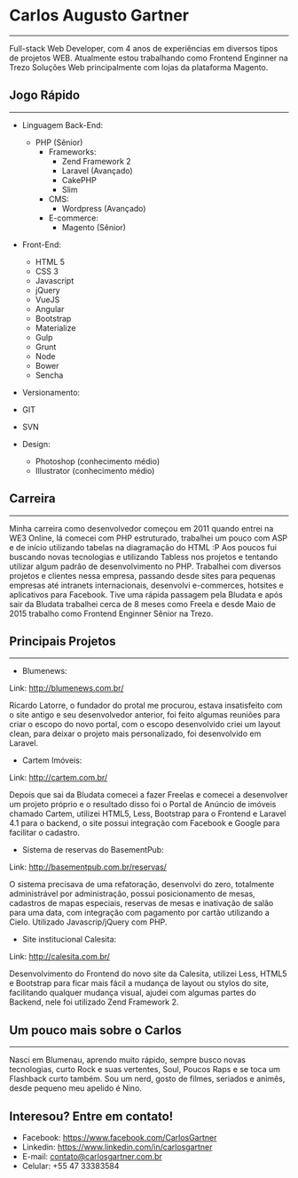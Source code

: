 # Carlos Augusto Gartner
_____

Full-stack Web Developer, com 4 anos de experiências em diversos tipos de projetos WEB. Atualmente estou trabalhando como Frontend Enginner na Trezo Soluções Web principalmente com lojas da plataforma Magento.

## Jogo Rápido
_____

* Linguagem Back-End:
  * PHP (Sênior)
    * Frameworks:
      * Zend Framework 2
      * Laravel (Avançado)
      * CakePHP
      * Slim
    * CMS:
      * Wordpress (Avançado)
    * E-commerce:
      * Magento (Sênior)

* Front-End:
  * HTML 5
  * CSS 3
  * Javascript
   * jQuery
   * VueJS
   * Angular
  * Bootstrap
  * Materialize
  * Gulp
  * Grunt
  * Node
  * Bower
  * Sencha

* Versionamento:
 * GIT
 * SVN

* Design:
  * Photoshop (conhecimento médio)
  * Illustrator (conhecimento médio)

## Carreira
_____

Minha carreira como desenvolvedor começou em 2011 quando entrei na WE3 Online, lá comecei com PHP estruturado, trabalhei um pouco com ASP e de início utilizando tabelas na diagramação do HTML :P
Aos poucos fui buscando novas tecnologias e utilizando Tabless nos projetos e tentando utilizar algum padrão de desenvolvimento no PHP. Trabalhei com diversos projetos e clientes nessa empresa, passando desde sites para pequenas empresas até intranets internacionais, desenvolvi e-commerces, hotsites e aplicativos para Facebook. Tive uma rápida passagem pela Bludata e após sair da Bludata trabalhei cerca de 8 meses como Freela e desde Maio de 2015 trabalho como Frontend Enginner Sênior na Trezo.

## Principais Projetos
_____

* Blumenews: 

Link: http://blumenews.com.br/

Ricardo Latorre, o fundador do protal me procurou, estava insatisfeito com o site antigo e seu desenvolvedor anterior, foi feito algumas reuniões para criar o escopo do novo portal, com o escopo desenvolvido criei um layout clean, para deixar o projeto mais personalizado, foi desenvolvido em Laravel.

* Cartem Imóveis: 

Link: http://cartem.com.br/

Depois que sai da Bludata comecei a fazer Freelas e comecei a desenvolver um projeto próprio e o resultado disso foi o Portal de Anúncio de imóveis chamado Cartem, utilizei HTML5, Less, Bootstrap para o Frontend e Laravel 4.1 para o backend, o site possui integração com Facebook e Google para facilitar o cadastro.

* Sistema de reservas do BasementPub: 

Link: http://basementpub.com.br/reservas/

O sistema precisava de uma refatoração, desenvolvi do zero, totalmente administrável por administração, possui posicionamento de mesas, cadastros de mapas especiais, reservas de mesas e inativação de salão para uma data, com integração com pagamento por cartão utilizando a Cielo. Utilizado Javascrip/jQuery com PHP.

* Site institucional Calesita: 

Link: http://calesita.com.br/

Desenvolvimento do Frontend do novo site da Calesita, utilizei Less, HTML5 e Bootstrap para ficar mais fácil a mudança de layout ou stylos do site, facilitando qualquer mudança visual, ajudei com algumas partes do Backend, nele foi utilizado Zend Framework 2.

## Um pouco mais sobre o Carlos
_____

Nasci em Blumenau, aprendo muito rápido, sempre busco novas tecnologias, curto Rock e suas vertentes, Soul, Poucos Raps e se toca um Flashback curto também. Sou um nerd, gosto de filmes, seriados e animês, desde pequeno meu apelido é Nino.

## Interesou? Entre em contato!

* Facebook: https://www.facebook.com/CarlosGartner
* Linkedin: https://www.linkedin.com/in/carlosgartner
* E-mail: contato@carlosgartner.com.br
* Celular: +55 47 33383584


